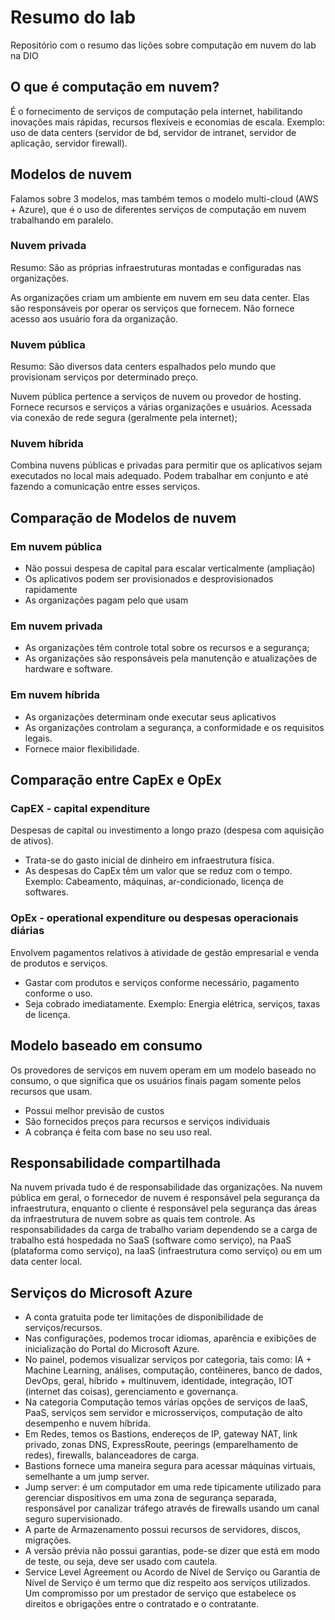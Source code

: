 # Resumo do lab

Repositório com o resumo das lições sobre computação em nuvem do lab na DIO

## O que é computação em nuvem?

É o fornecimento de serviços de computação pela internet, habilitando inovações mais rápidas, recursos flexíveis e economias de escala.
Exemplo: uso de data centers (servidor de bd, servidor de intranet, servidor de aplicação, servidor firewall).

## Modelos de nuvem

Falamos sobre 3 modelos, mas também temos o modelo multi-cloud (AWS + Azure), que é o uso de diferentes serviços de computação em nuvem trabalhando em paralelo.

### Nuvem privada

Resumo: São as próprias infraestruturas montadas e configuradas nas organizações.

As organizações criam um ambiente em nuvem em seu data center.
Elas são responsáveis por operar os serviços que fornecem.
Não fornece acesso aos usuário fora da organização.

### Nuvem pública

Resumo: São diversos data centers espalhados pelo mundo que provisionam serviços por determinado preço.

Nuvem pública pertence a serviços de nuvem ou provedor de hosting.
Fornece recursos e serviços a várias organizações e usuários.
Acessada via conexão de rede segura (geralmente pela internet);

### Nuvem híbrida

Combina nuvens públicas e privadas para permitir que os aplicativos sejam executados no local mais adequado. Podem trabalhar em conjunto e até fazendo a comunicação entre esses serviços.

## Comparação de Modelos de nuvem

### Em nuvem pública

- Não possui despesa de capital para escalar verticalmente (ampliação)
- Os aplicativos podem ser provisionados e desprovisionados rapidamente
- As organizações pagam pelo que usam

### Em nuvem privada

- As organizações têm controle total sobre os recursos e a segurança;
- As organizações são responsáveis pela manutenção e atualizações de hardware e software.

### Em nuvem híbrida

- As organizações determinam onde executar seus aplicativos
- As organizações controlam a segurança, a conformidade e os requisitos legais.
- Fornece maior flexibilidade.

## Comparação entre CapEx e OpEx

### CapEX - capital expenditure

Despesas de capital ou investimento a longo prazo (despesa com aquisição de ativos).

- Trata-se do gasto inicial de dinheiro em infraestrutura física.
- As despesas do CapEx têm um valor que se reduz com o tempo.
Exemplo: Cabeamento, máquinas, ar-condicionado, licença de softwares.

### OpEx - operational expenditure ou despesas operacionais diárias

Envolvem pagamentos relativos à atividade de gestão empresarial e venda de produtos e serviços.

- Gastar com produtos e serviços conforme necessário, pagamento conforme o uso.
- Seja cobrado imediatamente.
Exemplo: Energia elétrica, serviços, taxas de licença.

## Modelo baseado em consumo

Os provedores de serviços em nuvem operam em um modelo baseado no consumo, o que significa que os usuários finais pagam somente pelos recursos que usam.

- Possui melhor previsão de custos
- São fornecidos preços para recursos e serviços individuais
- A cobrança é feita com base no seu uso real.

## Responsabilidade compartilhada

Na nuvem privada tudo é de responsabilidade das organizações.
Na nuvem pública em geral, o fornecedor de nuvem é responsável pela segurança da infraestrutura, enquanto o cliente é responsável pela segurança das áreas da infraestrutura de nuvem sobre as quais tem controle. As responsabilidades da carga de trabalho variam dependendo se a carga de trabalho está hospedada no SaaS (software como serviço), na PaaS (plataforma como serviço), na IaaS (infraestrutura como serviço) ou em um data center local.

## Serviços do Microsoft Azure

- A conta gratuita pode ter limitações de disponibilidade de serviços/recursos.
- Nas configurações, podemos trocar idiomas, aparência e exibições de inicialização do Portal do Microsoft Azure.
- No painel, podemos visualizar serviços por categoria, tais como: IA + Machine Learning, análises, computação, contêineres, banco de dados, DevOps, geral, híbrido + multinuvem, identidade, integração, IOT (internet das coisas), gerenciamento e governança.
- Na categoria Computação temos várias opções de serviços de IaaS, PaaS, serviços sem servidor e microsserviços, computação de alto desempenho e nuvem híbrida.
- Em Redes, temos os Bastions, endereços de IP, gateway NAT, link privado, zonas DNS, ExpressRoute, peerings (emparelhamento de redes), firewalls, balanceadores de carga.
- Bastions fornece uma maneira segura para acessar máquinas virtuais, semelhante a um jump server.
- Jump server: é um computador em uma rede tipicamente utilizado para gerenciar dispositivos em uma zona de segurança separada, responsável por canalizar tráfego através de firewalls usando um canal seguro supervisionado.
- A parte de Armazenamento possui recursos de servidores, discos, migrações.
- A versão prévia não possui garantias, pode-se dizer que está em modo de teste, ou seja, deve ser usado com cautela.
- Service Level Agreement ou Acordo de Nível de Serviço ou Garantia de Nível de Serviço é um termo que diz respeito aos serviços utilizados. Um compromisso por um prestador de serviço que estabelece os direitos e obrigações entre o contratado e o contratante.
